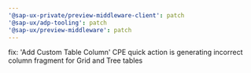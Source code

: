 ```yaml
---
'@sap-ux-private/preview-middleware-client': patch
'@sap-ux/adp-tooling': patch
'@sap-ux/preview-middleware': patch
---
```


fix: 'Add Custom Table Column' CPE quick action is generating incorrect column fragment for Grid and Tree tables
